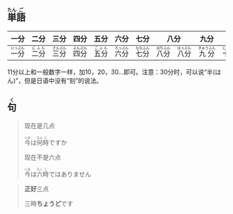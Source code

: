 ## <ruby><rb>単</rb><rt>たん</rt></ruby><ruby><rb>語</rb><rt>ご</rt></ruby>

| 一分                                        | 二分                                      | 三分                                        | 四分                                        | 五分                                      | 六分                                        | 七分                                        | 八分                                                         | 九分                                          | 十分                                                         |
| ------------------------------------------- | ----------------------------------------- | ------------------------------------------- | ------------------------------------------- | ----------------------------------------- | ------------------------------------------- | ------------------------------------------- | ------------------------------------------------------------ | --------------------------------------------- | ------------------------------------------------------------ |
| <ruby><rb>一分</rb><rt>いっぷん</rt></ruby> | <ruby><rb>二分</rb><rt>にふん</rt></ruby> | <ruby><rb>三分</rb><rt>さんぷん</rt></ruby> | <ruby><rb>四分</rb><rt>よんぷん</rt></ruby> | <ruby><rb>五分</rb><rt>ごふん</rt></ruby> | <ruby><rb>六分</rb><rt>ろっぷん</rt></ruby> | <ruby><rb>七分</rb><rt>ななふん</rt></ruby> | <ruby><rb>八分</rb><rt>はちふん</rt></ruby>　<ruby><rb>八分</rb><rt>はっぷん</rt></ruby> | <ruby><rb>九分</rb><rt>きゅうふん</rt></ruby> | <ruby><rb>十分</rb><rt>じっぷん</rt></ruby>　<ruby><rb>十分</rb><rt>じゅっぷん</rt></ruby> |

11分以上和一般数字一样，加10，20，30…即可。注意：30分时，可以说“半(はん)”，但是日语中没有“刻”的说法。



## <ruby><rb>句</rb><rt>く</rt></ruby>

> 现在是几点
>
> <ruby><rb>今</rb><rt>いま</rt></ruby>は<ruby><rb>何</rb><rt>なん</rt></ruby><ruby><rb>時</rb><rt>じ</rt></ruby>ですか
>
> 现在不是六点
>
> <ruby><rb>今</rb><rt>いま</rt></ruby>は<ruby><rb>六</rb><rt>ろく</rt></ruby><ruby><rb>時</rb><rt>じ</rt></ruby>ではありません

> **正好**三点
>
> 三時**ちょうど**です